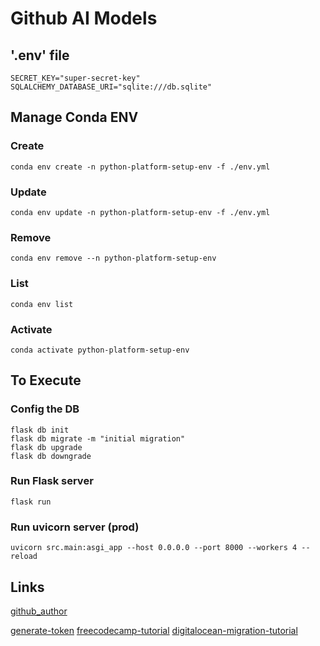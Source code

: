 # Github AI Models

## '.env' file

```
SECRET_KEY="super-secret-key"
SQLALCHEMY_DATABASE_URI="sqlite:///db.sqlite"
```

## Manage Conda ENV

### Create
```
conda env create -n python-platform-setup-env -f ./env.yml
```

### Update
```
conda env update -n python-platform-setup-env -f ./env.yml
```

### Remove
```
conda env remove --n python-platform-setup-env
```

### List
```
conda env list
```

### Activate
```
conda activate python-platform-setup-env
```

## To Execute

### Config the DB
```
flask db init
flask db migrate -m "initial migration"
flask db upgrade
flask db downgrade
```

<!-- 
flask db upgrade OR downgrade
path -> migrations/script.py.mako
-->

### Run Flask server
```
flask run
```

### Run uvicorn server (prod)
```
uvicorn src.main:asgi_app --host 0.0.0.0 --port 8000 --workers 4 --reload
```

## Links

[github_author](https://github.com/Diegoomal)

[generate-token](https://github.com/settings/tokens)
[freecodecamp-tutorial](https://www.freecodecamp.org/news/how-to-authenticate-users-in-flask/)
[digitalocean-migration-tutorial](https://www.digitalocean.com/community/tutorials/how-to-perform-flask-sqlalchemy-migrations-using-flask-migrate)